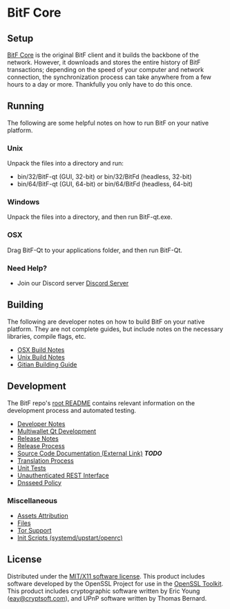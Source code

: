 BitF Core
=====================

Setup
---------------------
[BitF Core](http://savebitcoin.io) is the original BitF client and it builds the backbone of the network. However, it downloads and stores the entire history of BitF transactions; depending on the speed of your computer and network connection, the synchronization process can take anywhere from a few hours to a day or more. Thankfully you only have to do this once.

Running
---------------------
The following are some helpful notes on how to run BitF on your native platform.

### Unix

Unpack the files into a directory and run:

- bin/32/BitF-qt (GUI, 32-bit) or bin/32/BitFd (headless, 32-bit)
- bin/64/BitF-qt (GUI, 64-bit) or bin/64/BitFd (headless, 64-bit)

### Windows

Unpack the files into a directory, and then run BitF-qt.exe.

### OSX

Drag BitF-Qt to your applications folder, and then run BitF-Qt.

### Need Help?

* Join our Discord server [Discord Server](https://discord.savebitcoin.io)

Building
---------------------
The following are developer notes on how to build BitF on your native platform. They are not complete guides, but include notes on the necessary libraries, compile flags, etc.

- [OSX Build Notes](build-osx.md)
- [Unix Build Notes](build-unix.md)
- [Gitian Building Guide](gitian-building.md)

Development
---------------------
The BitF repo's [root README](https://github.com/BitF/BitF/blob/master/README.md) contains relevant information on the development process and automated testing.

- [Developer Notes](developer-notes.md)
- [Multiwallet Qt Development](multiwallet-qt.md)
- [Release Notes](release-notes.md)
- [Release Process](release-process.md)
- [Source Code Documentation (External Link)](https://dev.visucore.com/bitcoin/doxygen/) ***TODO***
- [Translation Process](translation_process.md)
- [Unit Tests](unit-tests.md)
- [Unauthenticated REST Interface](REST-interface.md)
- [Dnsseed Policy](dnsseed-policy.md)

### Miscellaneous
- [Assets Attribution](assets-attribution.md)
- [Files](files.md)
- [Tor Support](tor.md)
- [Init Scripts (systemd/upstart/openrc)](init.md)

License
---------------------
Distributed under the [MIT/X11 software license](http://www.opensource.org/licenses/mit-license.php).
This product includes software developed by the OpenSSL Project for use in the [OpenSSL Toolkit](https://www.openssl.org/). This product includes
cryptographic software written by Eric Young ([eay@cryptsoft.com](mailto:eay@cryptsoft.com)), and UPnP software written by Thomas Bernard.
